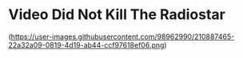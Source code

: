 # Video Did Not Kill The Radiostar
(https://user-images.githubusercontent.com/98962990/210887465-22a32a09-0819-4d19-ab44-ccf97618ef06.png)
